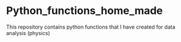 # Python_functions_home_made
This repository contains python functions that I have created for data analysis (physics)
